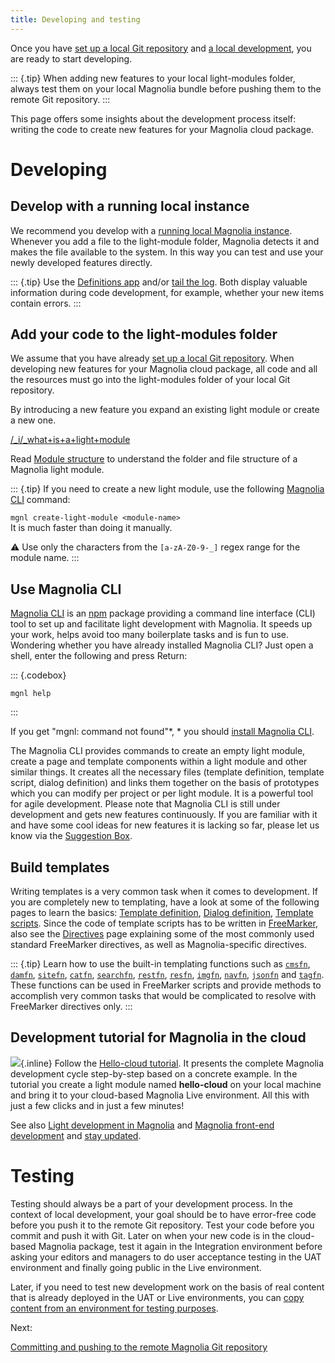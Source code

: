 ```yaml
---
title: Developing and testing
---
```


Once you have [set up a local Git
repository](/Magnolia+Cloud/Developing+for+Magnolia+in+the+cloud/Setting+up+a+local+Git+repository)
and [a local
development](/Magnolia+Cloud/Developing+for+Magnolia+in+the+cloud/Setting+up+a+Magnolia+bundle+for+local+development),
you are ready to start developing.

::: {.tip}
When adding new features to your local light-modules folder, always test
them on your local Magnolia bundle before pushing them to the remote Git
repository.
:::

This page offers some insights about the development process itself:
writing the code to create new features for your Magnolia cloud package.

[](!toc)

Developing
==========

Develop with a running local instance
-------------------------------------

We recommend you develop with a [running local Magnolia
instance](/Magnolia+Cloud/Developing+for+Magnolia+in+the+cloud/Setting+up+a+Magnolia+bundle+for+local+development).
Whenever you add a file to the light-module folder, Magnolia detects it
and makes the file available to the system. In this way you can test and
use your newly developed features directly.

::: {.tip}
Use the [Definitions app](/Apps/List+of+apps/Definitions+app) and/or
[tail the
log](/Magnolia+Cloud/Developing+for+Magnolia+in+the+cloud/Setting+up+a+Magnolia+bundle+for+local+development#tailthelogfile).
Both display valuable information during code development, for example,
whether your new items contain errors.
:::

Add your code to the light-modules folder
-----------------------------------------

We assume that you have already [set up a local Git
repository](/Magnolia+Cloud/Developing+for+Magnolia+in+the+cloud/Setting+up+a+local+Git+repository).
When developing new features for your Magnolia cloud package, all code
and all the resources must go into the light-modules folder of your
local Git repository.

By introducing a new feature you expand an existing light module or
create a new one.

[/\_i/\_what+is+a+light+module](!include)

Read [Module structure](/Modules/Module+structure) to understand the
folder and file structure of a Magnolia light module.

::: {.tip}
If you need to create a new light module, use the following [Magnolia
CLI](/Magnolia+CLI) command:

`mgnl create-light-module <module-name>`\
It is much faster than doing it manually.

:warning: Use only the characters from the `[a-zA-Z0-9-_]` regex range
for the module name.
:::

Use Magnolia CLI
----------------

[Magnolia CLI](/Magnolia+CLI) is an [npm](https://www.npmjs.com/)
package providing a command line interface (CLI) tool to set up and
facilitate light development with Magnolia. It speeds up your work,
helps avoid too many boilerplate tasks and is fun to use. Wondering
whether you have already installed Magnolia CLI? Just open a shell,
enter the following and press Return:

::: {.codebox}
``` {.bash}
mgnl help
```
:::

If you get "mgnl: command not found"*, * you should [install Magnolia
CLI](/Magnolia+CLI#installing).

The Magnolia CLI provides commands to create an empty light module,
create a page and template components within a light module and other
similar things. It creates all the necessary files (template definition,
template script, dialog definition) and links them together on the basis
of prototypes which you can modify per project or per light module. It
is a powerful tool for agile development. Please note that Magnolia CLI
is still under development and gets new features continuously. If you
are familiar with it and have some cool ideas for new features it is
lacking so far, please let us know via the [Suggestion
Box](/DEV/Suggestion+Box).

Build templates
---------------

Writing templates is a very common task when it comes to development. If
you are completely new to templating, have a look at some of the
following pages to learn the basics: [Template
definition](/Templating/Template+definition), [Dialog
definition](/Templating/Dialog+definition), [Template
scripts](/Templating/Template+scripts). Since the code of template
scripts has to be written in [FreeMarker](http://freemarker.org/), also
see the [Directives](/Templating/Template+scripts/Directives) page
explaining some of the most commonly used standard FreeMarker
directives, as well as Magnolia-specific directives.

::: {.tip}
Learn how to use the built-in templating functions such as
[`cmsfn`](/Templating/Template+scripts/Templating+functions/cmsfn),
[`damfn`](/Templating/Template+scripts/Templating+functions/damfn),
[`sitefn`](/Templating/Template+scripts/Templating+functions/sitefn),
[`catfn`](/Templating/Template+scripts/Templating+functions/catfn),
[`searchfn`](/Templating/Template+scripts/Templating+functions/searchfn),
[`restfn`](/Templating/Template+scripts/Templating+functions/restfn),
[`resfn`](/Templating/Template+scripts/Templating+functions/resfn),
[`imgfn`](/Templating/Template+scripts/Templating+functions/imgfn),
[`navfn`](/Templating/Template+scripts/Templating+functions/navfn),
[`jsonfn`](/Templating/Template+scripts/Templating+functions/jsonfn) and
[`tagfn`](/Templating/Template+scripts/Templating+functions/tagfn).
These functions can be used in FreeMarker scripts and provide methods to
accomplish very common tasks that would be complicated to resolve with
FreeMarker directives only.
:::

Development tutorial for Magnolia in the cloud
----------------------------------------------

![](cloudy_.gif){.inline} Follow the [Hello-cloud
tutorial](/Magnolia+Cloud/Hello-cloud+-+a+development+tutorial). It
presents the complete Magnolia development cycle step-by-step based on a
concrete example. In the tutorial you create a light module named
**hello-cloud** on your local machine and bring it to your cloud-based
Magnolia Live environment. All this with just a few clicks and in just a
few minutes!

See also [Light development in
Magnolia](/Developing/Light+development+in+Magnolia) and [Magnolia
front-end development](/Developing/Magnolia+front-end+development) and
[stay updated](/Support/Stay+updated).

Testing
=======

Testing should always be a part of your development process. In the
context of local development, your goal should be to have error-free
code before you push it to the remote Git repository. Test your code
before you commit and push it with Git. Later on when your new code is
in the cloud-based Magnolia package, test it again in the Integration
environment before asking your editors and managers to do user
acceptance testing in the UAT environment and finally going public in
the Live environment.

Later, if you need to test new development work on the basis of real
content that is already deployed in the UAT or Live environments, you
can [copy content from an environment for testing
purposes](/Magnolia+Cloud/Installing+updates+using+the+Magnolia+cockpit/Copying+content+for+testing).

Next:

[Committing and pushing to the remote Magnolia Git
repository](/Magnolia+Cloud/Developing+for+Magnolia+in+the+cloud/Committing+and+pushing+to+the+remote+Magnolia+Git+repository)

<!-- ```{=html}
<!-- Original Confluence content:

<p><ac:inline-comment-marker ac:ref="56afae69-6428-4c1a-8804-c17de2c4de99"> Once you have <ac:link><ri:page ri:content-title="Setting up a local Git repository" /><ac:plain-text-link-body><![CDATA[set up a local Git repository]]></ac:plain-text-link-body></ac:link> and <ac:link><ri:page ri:content-title="Setting up a Magnolia bundle for local development" /><ac:plain-text-link-body><![CDATA[a local development]]></ac:plain-text-link-body></ac:link>, you are ready to start developing.&nbsp;</ac:inline-comment-marker></p><ac:structured-macro ac:name="tip" ac:schema-version="1" ac:macro-id="43d30235-f3c8-4413-b421-b7ee3a3783d1"><ac:rich-text-body><p>When adding&nbsp;new features to your local light-modules folder, always&nbsp;test them on your local Magnolia bundle before pushing&nbsp;them to the remote Git repository.</p></ac:rich-text-body></ac:structured-macro><p><ac:inline-comment-marker ac:ref="56afae69-6428-4c1a-8804-c17de2c4de99">This page offers some insights about the development process </ac:inline-comment-marker> itself: writing the code to create new features for your Magnolia cloud package.</p><p><ac:structured-macro ac:name="toc" ac:schema-version="1" ac:macro-id="d478dbff-9d82-439c-b675-85d2a321170d" /></p><h2>Developing</h2><h3>Develop with a running local instance</h3><p>We recommend you develop with a <ac:link><ri:page ri:content-title="Setting up a Magnolia bundle for local development" /><ac:plain-text-link-body><![CDATA[running local Magnolia instance]]></ac:plain-text-link-body></ac:link>.&nbsp;Whenever you add a file to the light-module folder, Magnolia detects it and makes the file available to the system. In this way you can test and use your newly developed features directly.&nbsp;</p><ac:structured-macro ac:name="tip" ac:schema-version="1" ac:macro-id="4c0a28d8-1ff3-4050-9842-735366271a37"><ac:rich-text-body><p>Use the <ac:link><ri:page ri:content-title="Definitions app" /></ac:link> and/or <ac:link ac:anchor="tailthelogfile"><ri:page ri:content-title="Setting up a Magnolia bundle for local development" /><ac:plain-text-link-body><![CDATA[tail the log]]></ac:plain-text-link-body></ac:link>. Both display valuable information during code development, for example, whether your new items <ac:inline-comment-marker ac:ref="9a4ab831-220e-49aa-801c-4a8a6ddc9d12">contain </ac:inline-comment-marker>errors.</p></ac:rich-text-body></ac:structured-macro><h3>Add your code to the light-modules folder</h3><p>We assume that you have already&nbsp;<ac:link><ri:page ri:content-title="Setting up a local Git repository" /><ac:plain-text-link-body><![CDATA[set up a local Git repository]]></ac:plain-text-link-body></ac:link>.&nbsp;<span>When developing new features for your Magnolia cloud package, all code and all the resources must go into the light-modules folder of your local Git repository.&nbsp;</span></p><p>By introducing a new feature you expand an existing light module or create a new one.</p><ac:structured-macro ac:name="expand" ac:schema-version="1" ac:macro-id="73db2d39-9a43-47b6-b77f-6f6c52aa7c7a"><ac:parameter ac:name="title">
    What is a light module?
   </ac:parameter><ac:rich-text-body><p><ac:structured-macro ac:name="include" ac:schema-version="1" ac:macro-id="8fdd632f-0249-412a-a65b-f35415d3fbd3"><ac:parameter ac:name=""><ac:link><ri:page ri:content-title="_what is a light module" /></ac:link></ac:parameter></ac:structured-macro></p></ac:rich-text-body></ac:structured-macro><p><span>Read </span> <ac:link><ri:page ri:content-title="Module structure" /></ac:link> <span> to understand the folder and file structure of a Magnolia light module.</span></p><ac:structured-macro ac:name="tip" ac:schema-version="1" ac:macro-id="6829e89e-53f5-445e-8035-5a245bb14fa3"><ac:rich-text-body><p>If you need to create a new light module, use the following <ac:link><ri:page ri:content-title="Magnolia CLI" /></ac:link> command:</p><p><code>mgnl create-light-module &lt;module-name&gt;</code> <br />It is much faster than doing it manually.</p><p><img class="emoticon emoticon-warning" title="(warning)" alt="(warning)" border="0" src="https://wiki.magnolia-cms.com/s/en_GB/7109/9af699845080e5027a80c674ed9e6d30a44ff7e8/_/images/icons/emoticons/warning.png" />&nbsp;Use only the characters from the <code>[a-zA-Z0-9-_]</code> regex range for the module name.</p></ac:rich-text-body></ac:structured-macro><h3>Use Magnolia CLI</h3><p><ac:link><ri:page ri:content-title="Magnolia CLI" /></ac:link> is an&nbsp;<a href="https://www.npmjs.com/">npm</a>&nbsp;package providing a&nbsp;command line interface&nbsp;(CLI) tool to set up and facilitate light development with Magnolia. It speeds up your work, helps avoid too many boilerplate tasks and is fun to use. Wondering whether you have already installed Magnolia CLI? Just open a shell, enter the following and press Return:</p><ac:structured-macro ac:name="code-pro" ac:schema-version="1" ac:macro-id="5a163058-6123-4540-8929-411c2b1a78ef"><ac:parameter ac:name="language">bash</ac:parameter><ac:parameter ac:name="atlassian-macro-output-type">
    INLINE
   </ac:parameter><ac:plain-text-body><![CDATA[mgnl help]]></ac:plain-text-body></ac:structured-macro><p>If you get &quot;mgnl: command not found&quot;<em>, </em>you should <ac:link ac:anchor="Installing"><ri:page ri:content-title="Magnolia CLI" /><ac:plain-text-link-body><![CDATA[install Magnolia CLI]]></ac:plain-text-link-body></ac:link>.</p><p>The Magnolia CLI provides commands to create an empty light module, create a page and template components within a light module and other similar things. It creates all the necessary files (template definition, template script, dialog definition) and links them together on the basis of prototypes which you can modify per project or per light module. It is a powerful tool for agile development. Please note that Magnolia CLI is still under development and gets new features&nbsp;continuously. If you are familiar with it and have some cool ideas for new features it is lacking so far, please let us know via the&nbsp;<ac:link><ri:page ri:space-key="DEV" ri:content-title="Suggestion Box" /></ac:link>.</p><h3>Build templates</h3><p>Writing templates is a very common task when it comes to development. If you are completely new to templating, have a look at some of the following pages to learn the basics:&nbsp;<ac:link><ri:page ri:content-title="Template definition" /></ac:link>,&nbsp;<ac:link><ri:page ri:content-title="Dialog definition" /></ac:link>,&nbsp;<ac:link><ri:page ri:content-title="Template scripts" /></ac:link>. Since the code of template scripts has to be written in&nbsp;<a href="http://freemarker.org/">FreeMarker</a>, also see the <ac:link><ri:page ri:content-title="Directives" /></ac:link> page explaining some of the most commonly used&nbsp;standard <ac:inline-comment-marker ac:ref="a510d222-ba33-416b-ae9a-d1fdd21f48b9"> FreeMarker </ac:inline-comment-marker> directives, as well as Magnolia-specific directives.</p><ac:structured-macro ac:name="tip" ac:schema-version="1" ac:macro-id="35b96ea5-9ed1-4f56-86e3-18de2af9323a"><ac:rich-text-body><p>Learn how to use the built-in templating functions such as&nbsp;<code>
        <ac:link><ri:page ri:content-title="cmsfn" /></ac:link>
      </code>,&nbsp;<code>
        <ac:link><ri:page ri:content-title="damfn" /></ac:link>
      </code>,&nbsp;<code>
        <ac:link><ri:page ri:content-title="sitefn" /></ac:link>
      </code>, <code>
        <ac:link><ri:page ri:content-title="catfn" /></ac:link>
      </code>, <code>
        <ac:link><ri:page ri:content-title="searchfn" /></ac:link>
      </code>, <code>
        <ac:link><ri:page ri:content-title="restfn" /></ac:link>
      </code>, <code>
        <ac:link><ri:page ri:content-title="resfn" /></ac:link>
      </code> <span>, </span> <code>
        <ac:link><ri:page ri:content-title="imgfn" /></ac:link>
      </code>, <code>
        <ac:link><ri:page ri:content-title="navfn" /></ac:link>
      </code>, <code>
        <ac:link><ri:page ri:content-title="jsonfn" /></ac:link>
      </code> and <code>
        <ac:link><ri:page ri:content-title="tagfn" /></ac:link>
      </code> . These functions can be used in FreeMarker scripts and provide methods to accomplish very common tasks that would be complicated to resolve with FreeMarker directives only.</p></ac:rich-text-body></ac:structured-macro><h3>Development tutorial for Magnolia in the cloud</h3><p><ac:image><ri:attachment ri:filename="cloudy_.gif" /></ac:image>&nbsp;Follow the <ac:link><ri:page ri:content-title="Hello-cloud - a development tutorial" /><ac:plain-text-link-body><![CDATA[Hello-cloud tutorial]]></ac:plain-text-link-body></ac:link>. It presents the complete&nbsp;Magnolia development cycle step-by-step based on a concrete example. In the tutorial you create a light module named <strong>hello-cloud</strong> on your local machine and bring it to your cloud-based Magnolia Live environment. All this with just a few clicks and in just a few minutes!&nbsp;</p><p>See also <ac:link><ri:page ri:content-title="Light development in Magnolia" /></ac:link> and&nbsp;<ac:link><ri:page ri:content-title="Magnolia front-end development" /></ac:link> and&nbsp;<ac:link><ri:page ri:content-title="Stay updated" /><ac:plain-text-link-body><![CDATA[stay updated]]></ac:plain-text-link-body></ac:link>.</p><h2>Testing</h2><p>Testing should always be a part of your development process. In the context of local development, your goal should be to have error-free code before you push it to the remote Git repository. Test your code before you commit and push it with Git. Later on when your new code is in the cloud-based Magnolia package, test it again in the Integration environment before asking your&nbsp;editors and managers to do user acceptance testing in the UAT environment and finally going public in the Live environment.</p><p><span>Later, if you need to test new development work on the basis of real content that is already deployed in the UAT or Live environments, you can&nbsp;</span> <ac:link><ri:page ri:content-title="Copying content for testing" /><ac:plain-text-link-body><![CDATA[copy content from an environment for testing purposes]]></ac:plain-text-link-body></ac:link> <span>.</span></p><p><br /></p><p>Next:&nbsp;</p><ac:structured-macro ac:name="mgnl-aui-button-inline" ac:schema-version="1" ac:macro-id="85ff37f1-5416-4dcf-bb77-0e5d2c295b2e"><ac:parameter ac:name="Type">
    Normal
   </ac:parameter><ac:parameter ac:name="IconClass">
    aui-iconfont-deploy
   </ac:parameter><ac:parameter ac:name="atlassian-macro-output-type">
    INLINE
   </ac:parameter><ac:rich-text-body><p><ac:link><ri:page ri:content-title="Committing and pushing to the remote Magnolia Git repository" /></ac:link></p></ac:rich-text-body></ac:structured-macro><p><br /></p><p><br /></p>

-->
``` -->
